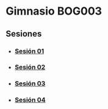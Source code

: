 # Gimnasio BOG003

## Sesiones

- ### [Sesión 01](./session-01.md)
- ### [Sesión 02](./session-02.md)
- ### [Sesión 03](./session-03.md)
- ### [Sesión 04](./session-04.md)

